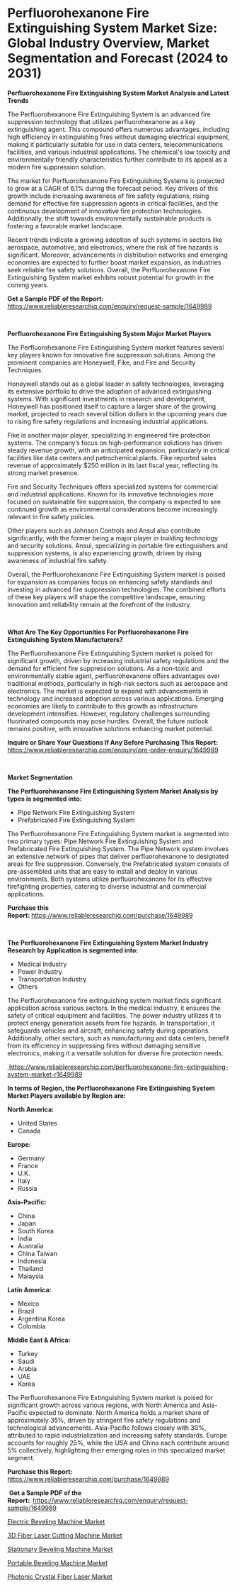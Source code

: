 <p><h1>Perfluorohexanone Fire Extinguishing System Market Size: Global Industry Overview, Market Segmentation and Forecast (2024 to 2031)</h1></p><p><strong>Perfluorohexanone Fire Extinguishing System Market Analysis and Latest Trends</strong></p>
<p><p>The Perfluorohexanone Fire Extinguishing System is an advanced fire suppression technology that utilizes perfluorohexanone as a key extinguishing agent. This compound offers numerous advantages, including high efficiency in extinguishing fires without damaging electrical equipment, making it particularly suitable for use in data centers, telecommunications facilities, and various industrial applications. The chemical's low toxicity and environmentally friendly characteristics further contribute to its appeal as a modern fire suppression solution.</p><p>The market for Perfluorohexanone Fire Extinguishing Systems is projected to grow at a CAGR of 6.1% during the forecast period. Key drivers of this growth include increasing awareness of fire safety regulations, rising demand for effective fire suppression agents in critical facilities, and the continuous development of innovative fire protection technologies. Additionally, the shift towards environmentally sustainable products is fostering a favorable market landscape. </p><p>Recent trends indicate a growing adoption of such systems in sectors like aerospace, automotive, and electronics, where the risk of fire hazards is significant. Moreover, advancements in distribution networks and emerging economies are expected to further boost market expansion, as industries seek reliable fire safety solutions. Overall, the Perfluorohexanone Fire Extinguishing System market exhibits robust potential for growth in the coming years.</p></p>
<p><strong>Get a Sample PDF of the Report:&nbsp;</strong> <a href="https://www.reliableresearchiq.com/enquiry/request-sample/1649989?utm_campaign=1744&utm_medium=2&utm_source=Github&utm_content=ia&utm_term=18102024&utm_id=perfluorohexanone-fire-extinguishing-system">https://www.reliableresearchiq.com/enquiry/request-sample/1649989</a></p>
<p>&nbsp;</p>
<p><strong>Perfluorohexanone Fire Extinguishing System Major Market Players</strong></p>
<p><p>The Perfluorohexanone Fire Extinguishing System market features several key players known for innovative fire suppression solutions. Among the prominent companies are Honeywell, Fike, and Fire and Security Techniques. </p><p>Honeywell stands out as a global leader in safety technologies, leveraging its extensive portfolio to drive the adoption of advanced extinguishing systems. With significant investments in research and development, Honeywell has positioned itself to capture a larger share of the growing market, projected to reach several billion dollars in the upcoming years due to rising fire safety regulations and increasing industrial applications.</p><p>Fike is another major player, specializing in engineered fire protection systems. The company’s focus on high-performance solutions has driven steady revenue growth, with an anticipated expansion, particularly in critical facilities like data centers and petrochemical plants. Fike reported sales revenue of approximately $250 million in its last fiscal year, reflecting its strong market presence.</p><p>Fire and Security Techniques offers specialized systems for commercial and industrial applications. Known for its innovative technologies more focused on sustainable fire suppression, the company is expected to see continued growth as environmental considerations become increasingly relevant in fire safety policies.</p><p>Other players such as Johnson Controls and Ansul also contribute significantly, with the former being a major player in building technology and security solutions. Ansul, specializing in portable fire extinguishers and suppression systems, is also experiencing growth, driven by rising awareness of industrial fire safety.</p><p>Overall, the Perfluorohexanone Fire Extinguishing System market is poised for expansion as companies focus on enhancing safety standards and investing in advanced fire suppression technologies. The combined efforts of these key players will shape the competitive landscape, ensuring innovation and reliability remain at the forefront of the industry.</p></p>
<p>&nbsp;</p>
<p><strong>What Are The Key Opportunities For Perfluorohexanone Fire Extinguishing System Manufacturers?</strong></p>
<p><p>The Perfluorohexanone Fire Extinguishing System market is poised for significant growth, driven by increasing industrial safety regulations and the demand for efficient fire suppression solutions. As a non-toxic and environmentally stable agent, perfluorohexanone offers advantages over traditional methods, particularly in high-risk sectors such as aerospace and electronics. The market is expected to expand with advancements in technology and increased adoption across various applications. Emerging economies are likely to contribute to this growth as infrastructure development intensifies. However, regulatory challenges surrounding fluorinated compounds may pose hurdles. Overall, the future outlook remains positive, with innovative solutions enhancing market potential.</p></p>
<p><strong>Inquire or Share Your Questions If Any Before Purchasing This Report:</strong> <a href="https://www.reliableresearchiq.com/enquiry/pre-order-enquiry/1649989?utm_campaign=1744&utm_medium=2&utm_source=Github&utm_content=ia&utm_term=18102024&utm_id=perfluorohexanone-fire-extinguishing-system">https://www.reliableresearchiq.com/enquiry/pre-order-enquiry/1649989</a></p>
<p>&nbsp;</p>
<p><strong>Market Segmentation</strong></p>
<p><strong>The Perfluorohexanone Fire Extinguishing System Market Analysis by types is segmented into:</strong></p>
<p><ul><li>Pipe Network Fire Extinguishing System</li><li>Prefabricated Fire Extinguishing System</li></ul></p>
<p><p>The Perfluorohexanone Fire Extinguishing System market is segmented into two primary types: Pipe Network Fire Extinguishing System and Prefabricated Fire Extinguishing System. The Pipe Network system involves an extensive network of pipes that deliver perfluorohexanone to designated areas for fire suppression. Conversely, the Prefabricated system consists of pre-assembled units that are easy to install and deploy in various environments. Both systems utilize perfluorohexanone for its effective firefighting properties, catering to diverse industrial and commercial applications.</p></p>
<p><strong>Purchase this Report:&nbsp;</strong><a href="https://www.reliableresearchiq.com/purchase/1649989?utm_campaign=1744&utm_medium=2&utm_source=Github&utm_content=ia&utm_term=18102024&utm_id=perfluorohexanone-fire-extinguishing-system">https://www.reliableresearchiq.com/purchase/1649989</a></p>
<p>&nbsp;</p>
<p><strong>The Perfluorohexanone Fire Extinguishing System Market Industry Research by Application is segmented into:</strong></p>
<p><ul><li>Medical Industry</li><li>Power Industry</li><li>Transportation Industry</li><li>Others</li></ul></p>
<p><p>The Perfluorohexanone fire extinguishing system market finds significant application across various sectors. In the medical industry, it ensures the safety of critical equipment and facilities. The power industry utilizes it to protect energy generation assets from fire hazards. In transportation, it safeguards vehicles and aircraft, enhancing safety during operations. Additionally, other sectors, such as manufacturing and data centers, benefit from its efficiency in suppressing fires without damaging sensitive electronics, making it a versatile solution for diverse fire protection needs.</p></p>
<p><a href="https://www.reliableresearchiq.com/perfluorohexanone-fire-extinguishing-system-market-r1649989?utm_campaign=1744&utm_medium=2&utm_source=Github&utm_content=ia&utm_term=18102024&utm_id=perfluorohexanone-fire-extinguishing-system">&nbsp;https://www.reliableresearchiq.com/perfluorohexanone-fire-extinguishing-system-market-r1649989</a></p>
<p><strong>In terms of Region, the Perfluorohexanone Fire Extinguishing System Market Players available by Region are:</strong></p>
<p>
    <p> <strong> North America: </strong>
        <ul>
            <li>United States</li>
            <li>Canada</li>
        </ul>
        </p> 
    <p> <strong> Europe: </strong>
        <ul>
            <li>Germany</li>
            <li>France</li>
            <li>U.K.</li>
            <li>Italy</li>
            <li>Russia</li>
        </ul>
        </p> 
    <p> <strong> Asia-Pacific: </strong>
        <ul>
            <li>China</li>
            <li>Japan</li>
            <li>South Korea</li>
            <li>India</li>
            <li>Australia</li>
            <li>China Taiwan</li>
            <li>Indonesia</li>
            <li>Thailand</li>
            <li>Malaysia</li>
        </ul>
        </p> 
    <p> <strong> Latin America: </strong>
        <ul>
            <li>Mexico</li>
            <li>Brazil</li>
            <li>Argentina Korea</li>
            <li>Colombia</li>
        </ul>
        </p> 
    <p> <strong> Middle East & Africa: </strong>
        <ul>
            <li>Turkey</li>
            <li>Saudi</li>
            <li>Arabia</li>
            <li>UAE</li>
            <li>Korea</li>
        </ul>
    </p>
    </p>
<p><p>The Perfluorohexanone Fire Extinguishing System market is poised for significant growth across various regions, with North America and Asia-Pacific expected to dominate. North America holds a market share of approximately 35%, driven by stringent fire safety regulations and technological advancements. Asia-Pacific follows closely with 30%, attributed to rapid industrialization and increasing safety standards. Europe accounts for roughly 25%, while the USA and China each contribute around 5% collectively, highlighting their emerging roles in this specialized market segment.</p></p>
<p><strong>Purchase this Report: </strong><a href="https://www.reliableresearchiq.com/purchase/1649989?utm_campaign=1744&utm_medium=2&utm_source=Github&utm_content=ia&utm_term=18102024&utm_id=perfluorohexanone-fire-extinguishing-system">https://www.reliableresearchiq.com/purchase/1649989</a></p>
<p>&nbsp;<strong>Get a Sample PDF of the Report:&nbsp;&nbsp;</strong><a href="https://www.reliableresearchiq.com/enquiry/request-sample/1649989?utm_campaign=1744&utm_medium=2&utm_source=Github&utm_content=ia&utm_term=18102024&utm_id=perfluorohexanone-fire-extinguishing-system">https://www.reliableresearchiq.com/enquiry/request-sample/1649989</a></p>
<p><strong></strong></p>
<p><p><a href="https://www.linkedin.com/pulse/market-insights-global-electric-beveling-machine-forecast-jw7mc?utm_campaign=1744&utm_medium=2&utm_source=Github&utm_content=ia&utm_term=18102024&utm_id=perfluorohexanone-fire-extinguishing-system">Electric Beveling Machine Market</a></p><p><a href="https://www.linkedin.com/pulse/3d-fiber-laser-cutting-machine-market-overview-forecast-ibwwc?utm_campaign=1744&utm_medium=2&utm_source=Github&utm_content=ia&utm_term=18102024&utm_id=perfluorohexanone-fire-extinguishing-system">3D Fiber Laser Cutting Machine Market</a></p><p><a href="https://www.linkedin.com/pulse/stationary-beveling-machine-market-trends-focusing-xcbdc?utm_campaign=1744&utm_medium=2&utm_source=Github&utm_content=ia&utm_term=18102024&utm_id=perfluorohexanone-fire-extinguishing-system">Stationary Beveling Machine Market</a></p><p><a href="https://www.linkedin.com/pulse/global-portable-beveling-machine-market-analysis-trends-9ttxc?utm_campaign=1744&utm_medium=2&utm_source=Github&utm_content=ia&utm_term=18102024&utm_id=perfluorohexanone-fire-extinguishing-system">Portable Beveling Machine Market</a></p><p><a href="https://www.linkedin.com/pulse/photonic-crystal-fiber-laser-market-indicators-size-v8goc?utm_campaign=1744&utm_medium=2&utm_source=Github&utm_content=ia&utm_term=18102024&utm_id=perfluorohexanone-fire-extinguishing-system">Photonic Crystal Fiber Laser Market</a></p></p>